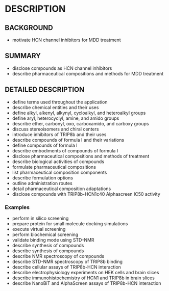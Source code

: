 # DESCRIPTION

## BACKGROUND

- motivate HCN channel inhibitors for MDD treatment

## SUMMARY

- disclose compounds as HCN channel inhibitors
- describe pharmaceutical compositions and methods for MDD treatment

## DETAILED DESCRIPTION

- define terms used throughout the application
- describe chemical entities and their uses
- define alkyl, alkenyl, alkynyl, cycloalkyl, and heteroalkyl groups
- define aryl, heterocyclyl, amine, and amido groups
- describe ether, carbonyl, oxo, carboxamido, and carboxy groups
- discuss stereoisomers and chiral centers
- introduce inhibitors of TRIP8b and their uses
- describe compounds of formula I and their variations
- define compounds of formula I
- describe embodiments of compounds of formula I
- disclose pharmaceutical compositions and methods of treatment
- describe biological activities of compounds
- formulate pharmaceutical compositions
- list pharmaceutical composition components
- describe formulation options
- outline administration routes
- detail pharmaceutical composition adaptations
- disclose compounds with TRIP8b-HCN1c40 Alphascreen IC50 activity

### Examples

- perform in silico screening
- prepare protein for small molecule docking simulations
- execute virtual screening
- perform biochemical screening
- validate binding mode using STD-NMR
- describe synthesis of compounds
- describe synthesis of compounds
- describe NMR spectroscopy of compounds
- describe STD-NMR spectroscopy of TRIP8b binding
- describe cellular assays of TRIP8b-HCN interaction
- describe electrophysiology experiments on HEK cells and brain slices
- describe immunohistochemistry of HCN1 and TRIP8b in brain slices
- describe NanoBiT and AlphaScreen assays of TRIP8b-HCN interaction

